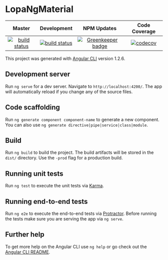 # LopaNgMaterial  

|Master|Development|NPM Updates|Code Coverage|
|:---:|:---:|:---:|:---:|
| [![build status](https://travis-ci.org/DouglasWebster/lopa-ng-material.svg?branch=master)](https://travis-ci.org/)|[![build status](https://travis-ci.org/DouglasWebster/lopa-ng-material.svg?branch=develop)](https://travis-ci.org/)|[![Greenkeeper badge](https://badges.greenkeeper.io/DouglasWebster/lopa-ng-material.svg)](https://greenkeeper.io/)|[![codecov](https://codecov.io/gh/DouglasWebster/lopa-ng-material/branch/master/graph/badge.svg)](https://codecov.io/gh/DouglasWebster/lopa-ng-material)

This project was generated with [Angular CLI](https://github.com/angular/angular-cli) version 1.2.6.

## Development server

Run `ng serve` for a dev server. Navigate to `http://localhost:4200/`. The app will automatically reload if you change any of the source files.

## Code scaffolding

Run `ng generate component component-name` to generate a new component. You can also use `ng generate directive|pipe|service|class|module`.

## Build

Run `ng build` to build the project. The build artifacts will be stored in the `dist/` directory. Use the `-prod` flag for a production build.

## Running unit tests

Run `ng test` to execute the unit tests via [Karma](https://karma-runner.github.io).

## Running end-to-end tests

Run `ng e2e` to execute the end-to-end tests via [Protractor](http://www.protractortest.org/).
Before running the tests make sure you are serving the app via `ng serve`.

## Further help

To get more help on the Angular CLI use `ng help` or go check out the [Angular CLI README](https://github.com/angular/angular-cli/blob/master/README.md).
